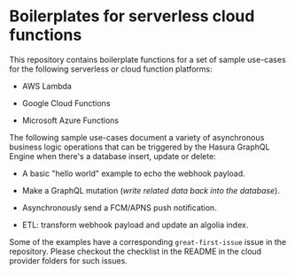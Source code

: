 # Boilerplates for serverless cloud functions

This repository contains boilerplate functions for a set of sample use-cases for the following serverless or cloud function platforms:

* AWS Lambda

* Google Cloud Functions

* Microsoft Azure Functions

The following sample use-cases document a variety of asynchronous business logic operations that can be triggered by the Hasura GraphQL Engine when there's a database insert, update or delete:

* A basic "hello world" example to echo the webhook payload.

* Make a GraphQL mutation (*write related data back into the database*).

* Asynchronously send a FCM/APNS push notification.

* ETL: transform webhook payload and update an algolia index.

Some of the examples have a corresponding `great-first-issue` issue in the repository. Please checkout the checklist in the README in the cloud provider folders for such issues.
